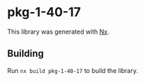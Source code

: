# pkg-1-40-17

This library was generated with [Nx](https://nx.dev).

## Building

Run `nx build pkg-1-40-17` to build the library.
